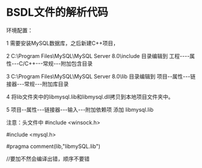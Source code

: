 # BSDL文件的解析代码
环境配置：

1
需要安装MySQL数据库，之后新建C++项目，

2
C:\Program Files\MySQL\MySQL Server 8.0\include 目录编辑到      工程----属性---C/C++---常规---附加包含目录

3 
C:\Program Files\MySQL\MySQL Server 8.0\lib 目录编辑到   项目--属性---链接器---常规---附加库目录

4 将lib文件夹中的libmysql.lib和libmysql.dll拷贝到本地项目文件夹中。


5   项目--属性---链接器---输入---附加依赖项 添加 libmysql.lib



注意：头文件中
#include <winsock.h>


#include <mysql.h>



#pragma comment(lib,"libmySQL.lib") 

//要加不然会编译出错，顺序不要错
